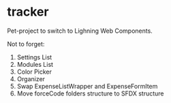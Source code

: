 # tracker
Pet-project to switch to Lighning Web Components.

Not to forget:
1. Settings List
2. Modules List
3. Color Picker
4. Organizer
5. Swap ExpenseListWrapper and ExpenseFormItem
6. Move forceCode folders structure to SFDX structure